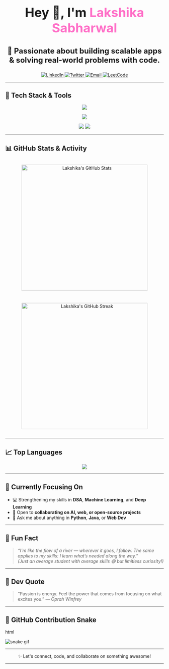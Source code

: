 <h1 align="center" style="font-size: 2.5rem;">Hey 👋, I'm <span style="color:#ff6ec7;">Lakshika Sabharwal</span></h1>
<h3 align="center" style="font-size: 1.5rem;">🚀 Passionate about building scalable apps & solving real-world problems with code.</h3>

<p align="center">
  <a href="https://www.linkedin.com/in/lakshika-sabharwal-a7b76429b/" target="_blank">
    <img alt="LinkedIn" src="https://img.shields.io/badge/LinkedIn-blue?logo=linkedin&logoColor=white&style=for-the-badge" />
  </a>
  <a href="https://x.com/lakkusabhar04" target="_blank">
    <img alt="Twitter" src="https://img.shields.io/badge/Twitter-1DA1F2?logo=twitter&logoColor=white&style=for-the-badge" />
  </a>
  <a href="mailto:Lakshika2512@gmail.com">
    <img alt="Email" src="https://img.shields.io/badge/Gmail-D14836?logo=gmail&logoColor=white&style=for-the-badge" />
  </a>
  <a href="https://leetcode.com/u/lakkuu04/" target="_blank">
    <img alt="LeetCode" src="https://img.shields.io/badge/LeetCode-FFA116?logo=leetcode&logoColor=white&style=for-the-badge" />
  </a>
</p>

---

## 🚀 <span style="font-size: 1.3rem;">Tech Stack & Tools</span>

<p align="center">
  <img src="https://readme-typing-svg.herokuapp.com?font=Fira+Code&size=24&pause=1000&color=FF61D4&center=true&vCenter=true&width=435&lines=💻+Languages+%2F+Frameworks+I+Use" />
</p>

<p align="center">
  <img src="https://skillicons.dev/icons?i=python,java,html,css,js,react,mysql,git,github,vscode&theme=light" style="max-height:100px;" />
</p>

<p align="center">
  <img src="https://img.shields.io/badge/Machine%20Learning-43B02A?style=for-the-badge&logo=python&logoColor=white" />
  <img src="https://img.shields.io/badge/Artificial%20Intelligence-FF61D4?style=for-the-badge&logo=openai&logoColor=white" />
</p>

---

<h2>📊 GitHub Stats & Activity</h2>

<div align="center" style="display: flex; flex-wrap: wrap; justify-content: center; gap: 10px;">

  <img src="https://github-readme-stats.vercel.app/api?username=lakkuu04&show_icons=true&theme=radical&hide=stars&custom_title=Lakshika's%20GitHub%20Stats" 
       alt="Lakshika's GitHub Stats"
       width="400" />

  <img src="https://github-readme-streak-stats.herokuapp.com?user=lakkuu04&theme=radical&date_format=M%20j%5B%2C%20Y%5D" 
       alt="Lakshika's GitHub Streak"
       width="400" />

</div>

---

## 📈 <span style="font-size: 1.3rem;">Top Languages</span>

<p align="center">
  <img src="https://github-readme-stats.vercel.app/api/top-langs/?username=lakkuu04&layout=compact&theme=radical&langs_count=6" />
</p>

---

## 🎯 <span style="font-size: 1.3rem;">Currently Focusing On</span>

- 💻 Strengthening my skills in **DSA**, **Machine Learning**, and **Deep Learning**
- 🤝 Open to **collaborating on AI, web, or open-source projects**
- 💬 Ask me about anything in **Python**, **Java**, or **Web Dev**

---

## 💫 <span style="font-size: 1.3rem;">Fun Fact</span>

> _“I'm like the flow of a river — wherever it goes, I follow. The same applies to my skills: I learn what’s needed along the way.”_  
> _(Just an average student with average skills 😅 but limitless curiosity!)_

---

## 💬 <span style="font-size: 1.3rem;">Dev Quote</span>

> “Passion is energy. Feel the power that comes from focusing on what excites you.” — *Oprah Winfrey*

---

## 🐍 <span style="font-size: 1.3rem;">GitHub Contribution Snake</span>

html
<!-- Add this only if you generate the snake file using GitHub Actions -->
![snake gif](https://github.com/lakkuu04/lakkuu04/blob/output/github-contribution-grid-snake.svg)

---
<p align="center"> ✨ Let's connect, code, and collaborate on something awesome! </p> 

---
